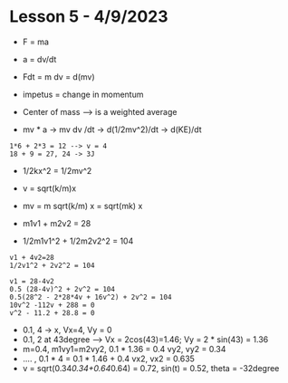 # Lesson 5 - 4/9/2023

* F = ma
* a = dv/dt
* Fdt = m dv = d(mv)
* impetus = change in momentum

* Center of mass --> is a weighted average

* mv * a -> mv dv /dt -> d(1/2mv^2)/dt -> d(KE)/dt
```
1*6 + 2*3 = 12 --> v = 4
18 + 9 = 27, 24 -> 3J
```

* 1/2kx^2 = 1/2mv^2
* v = sqrt(k/m)x
* mv = m sqrt(k/m) x = sqrt(mk) x


* m1v1 + m2v2 = 28
* 1/2m1v1^2 + 1/2m2v2^2 = 104

```
v1 + 4v2=28
1/2v1^2 + 2v2^2 = 104

v1 = 28-4v2
0.5 (28-4v)^2 + 2v^2 = 104
0.5(28^2 - 2*28*4v + 16v^2) + 2v^2 = 104
10v^2 -112v + 288 = 0
v^2 - 11.2 + 28.8 = 0
```

* 0.1, 4 -> x, Vx=4, Vy = 0
* 0.1, 2 at 43degree --> Vx = 2cos(43)=1.46;  Vy = 2 * sin(43) = 1.36
* m=0.4, m1vy1=m2vy2, 0.1 * 1.36 = 0.4 vy2, vy2 = 0.34
* ....              , 0.1 * 4 = 0.1 * 1.46 + 0.4 vx2, vx2 = 0.635
* v = sqrt(0.34*0.34+0.64*0.64) = 0.72, sin(t) = 0.52, theta = -32degree  
